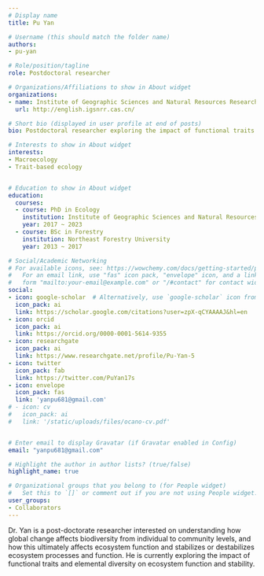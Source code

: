 ```yaml
---
# Display name
title: Pu Yan

# Username (this should match the folder name)
authors:
- pu-yan

# Role/position/tagline
role: Postdoctoral researcher

# Organizations/Affiliations to show in About widget
organizations:
- name: Institute of Geographic Sciences and Natural Resources Research, Chinese Academy of Sciences
  url: http://english.igsnrr.cas.cn/

# Short bio (displayed in user profile at end of posts)
bio: Postdoctoral researcher exploring the impact of functional traits and elemental diversity on ecosystem function and stability. 

# Interests to show in About widget
interests:
- Macroecology
- Trait-based ecology


# Education to show in About widget
education:
  courses:
  - course: PhD in Ecology
    institution: Institute of Geographic Sciences and Natural Resources Research, Chinese Academy of Sciences
    year: 2017 ~ 2023
  - course: BSc in Forestry
    institution: Northeast Forestry University
    year: 2013 ~ 2017

# Social/Academic Networking
# For available icons, see: https://wowchemy.com/docs/getting-started/page-builder/#icons
#   For an email link, use "fas" icon pack, "envelope" icon, and a link in the
#   form "mailto:your-email@example.com" or "/#contact" for contact widget.
social:
- icon: google-scholar  # Alternatively, use `google-scholar` icon from `ai` icon pack
  icon_pack: ai
  link: https://scholar.google.com/citations?user=zpX-qCYAAAAJ&hl=en
- icon: orcid
  icon_pack: ai
  link: https://orcid.org/0000-0001-5614-9355
- icon: researchgate
  icon_pack: ai
  link: https://www.researchgate.net/profile/Pu-Yan-5
- icon: twitter
  icon_pack: fab
  link: https://twitter.com/PuYan17s
- icon: envelope
  icon_pack: fas
  link: 'yanpu681@gmail.com'
# - icon: cv
#   icon_pack: ai
#   link: '/static/uploads/files/ocano-cv.pdf'


# Enter email to display Gravatar (if Gravatar enabled in Config)
email: "yanpu681@gmail.com"

# Highlight the author in author lists? (true/false)
highlight_name: true

# Organizational groups that you belong to (for People widget)
#   Set this to `[]` or comment out if you are not using People widget.
user_groups:
- Collaborators
---
```


Dr. Yan is a post-doctorate researcher interested on understanding how global change affects biodiversity from individual to community levels, and how this ultimately affects ecosystem function and stabilizes or destabilizes ecosystem processes and function. He is currently exploring the impact of functional traits and elemental diversity on ecosystem function and stability.  

